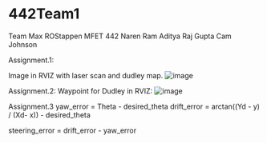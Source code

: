 # 442Team1

Team Max ROStappen
MFET 442
Naren Ram
Aditya Raj Gupta
Cam Johnson

Assignment.1:

Image in RVIZ with laser scan and dudley map.
![image](https://github.com/NarenR21/442Team1/assets/90937234/00d6544a-9ddf-4275-909b-44098f74aa1f)

Assignment.2:
Waypoint for Dudley in RVIZ:
![image](https://github.com/NarenR21/442Team1/assets/73058520/7541a49b-870c-443b-b205-569a4c53e5d4)

Assignment.3
yaw_error = Theta - desired_theta 
drift_error = arctan((Yd - y) / (Xd- x)) - desired_theta

steering_error = drift_error - yaw_error

